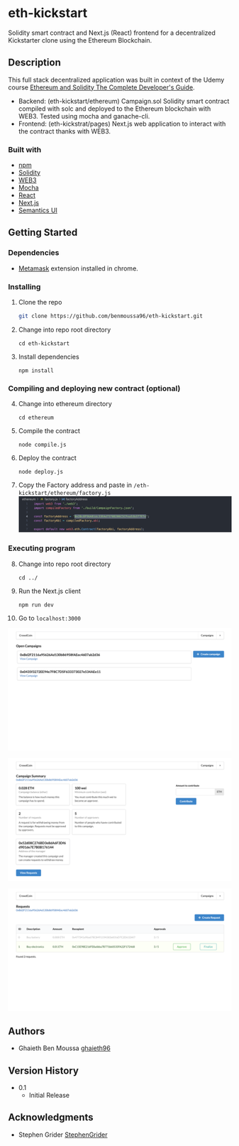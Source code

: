 # eth-kickstart
Solidity smart contract and Next.js (React) frontend for a decentralized Kickstarter clone using the Ethereum Blockchain.

## Description

This full stack decentralized application was built in context of the Udemy course [Ethereum and Solidity The Complete Developer's Guide](https://www.udemy.com/course/ethereum-and-solidity-the-complete-developers-guide/).
* Backend: (eth-kickstart/ethereum)
    Campaign.sol Solidity smart contract compiled with solc and deployed to the Ethereum blockchain with WEB3.
    Tested using mocha and ganache-cli.
* Frontend: (eth-kickstrat/pages)
    Next.js web application to interact with the contract thanks with WEB3.

### Built with

* [npm](https://www.npmjs.com)
* [Solidity](https://github.com/ethereum/solidity)
* [WEB3](https://web3js.readthedocs.io/en/v1.5.2/)
* [Mocha](https://mochajs.org)
* [React](https://reactjs.org)
* [Next.js](https://nextjs.org)
* [Semantics UI](https://semantic-ui.com)

## Getting Started

### Dependencies

* [Metamask](https://metamask.io) extension installed in chrome.

### Installing

1. Clone the repo
   ```sh
   git clone https://github.com/benmoussa96/eth-kickstart.git
   ```
2. Change into repo root directory
    ```
    cd eth-kickstart
    ```
3. Install dependencies
    ```
    npm install
    ```

### Compiling and deploying new contract (optional)

4. Change into ethereum directory
    ```
    cd ethereum
    ```
5. Compile the contract
    ```
    node compile.js
    ```
6. Deploy the contract
    ```
    node deploy.js
    ```
7. Copy the Factory address and paste in `/eth-kickstart/ethereum/factory.js`
![Factory address](https://github.com/benmoussa96/eth-kickstart/blob/master/images/factory.png?raw=true)

### Executing program

8. Change into repo root directory
    ```
    cd ../
    ```
9. Run the Next.js client
    ```
    npm run dev
    ```
10. Go to `localhost:3000`

![List of campaigns](https://github.com/benmoussa96/eth-kickstart/blob/master/images/campaigns-list.png?raw=true)


![Summary of campaign](https://github.com/benmoussa96/eth-kickstart/blob/master/images/campaign-summary.png?raw=true)


![Requests of a campaign](https://github.com/benmoussa96/eth-kickstart/blob/master/images/campaign-requests.png?raw=true)

## Authors

* Ghaieth Ben Moussa
    [ghaieth96](https://github.com/benmoussa96)

## Version History

* 0.1
    * Initial Release

## Acknowledgments

* Stephen Grider
    [StephenGrider](https://github.com/StephenGrider)